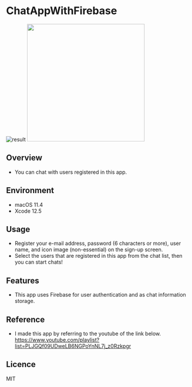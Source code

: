# ChatAppWithFirebase
![result](https://user-images.githubusercontent.com/76898162/122705650-20f5c280-d291-11eb-83ab-056fff00fe45.gif)
<img src="https://user-images.githubusercontent.com/76898162/122634305-62af2d80-d118-11eb-8af2-77c18496d4e2.png" width="320px"> 

## Overview
- You can chat with users registered in this app.

## Environment
- macOS 11.4
- Xcode 12.5

## Usage
- Register your e-mail address, password (6 characters or more), user name, and icon image (non-essential) on the sign-up screen.
- Select the users that are registered in this app from the chat list, then you can start chats!

## Features
- This app uses Firebase for user authentication and  as chat information storage.

## Reference
- I made this app by referring to the youtube of the link below. <br>https://www.youtube.com/playlist?list=PLJGQf09UDweLB6NGPoYnNL7j_z0Rzkpgr</br>

## Licence
MIT
